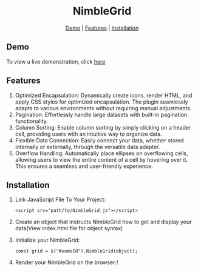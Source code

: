 <div align="center">

# NimbleGrid

[Demo](#demo) | [Features](#featurs) | [Installation](#installation) 

</div>

## Demo
To view a live demonstration, click [here](https://global-virtual-networks.github.io/Grid-Plugin/)

## Features
1. Optimized Encapsulation: Dynamically create icons, render HTML, and apply CSS styles for optimized encapsulation. The plugin seamlessly adapts to various environments without requiring manual adjustments.
2. Pagination: Effortlessly handle large datasets with built-in pagination functionality.
3. Column Sorting: Enable column sorting by simply clicking on a header cell, providing users with an intuitive way to organize data.
4. Flexible Data Connection: Easily connect your data, whether stored internally or externally, through the versatile data adapter.
5. Overflow Handling: Automatically place ellipses on overflowing cells, allowing users to view the entire content of a cell by hovering over it. This ensures a seamless and user-friendly experience.

## Installation
  
1. Link JavaScript File To Your Project:

   ```<script src="path/to/NimbleGrid.js"></script>```

2. Create an object that instructs NimbleGrid how to get and display your data(View index.html file for object syntax)

3. Initialize your NimbleGrid:

   ```const grid = $("#someId").NimbleGrid(object);```
   
4. Render your NimbleGrid on the browser:!


